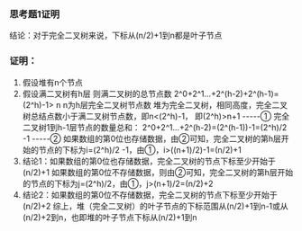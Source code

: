 ### 思考题1证明
结论：对于完全二叉树来说，下标从(n/2)+1到n都是叶子节点
### 证明：
1. 假设堆有n个节点
2. 假设满二叉树有h层 则满二叉树的总节点数 2^0+2^1...+2^(h-2)+2^(h-1)=(2^h)-1> n n为h层完全二叉树节点数
堆为完全二叉树，相同高度，完全二叉树总结点数小于满二叉树节点数，即n<(2^h)-1， 即(2^h)>n+1 -----①
完全二叉树1到h-1层节点的数量总和： 2^0+2^1...+2^(h-2)=(2^(h-1))-1=(2^h)/2 -1 -----②
如果数组的第0位也存储数据，由②可知，完全二叉树的第h层开始的节点的下标为i=(2^h)/2 -1，由①，i>((n+1)/2)-1=(n/2)+1
3. 结论1：如果数组的第0位也存储数据，完全二叉树的节点下标至少开始于(n/2)+1
如果数组的第0位不存储数据，则由②可知，完全二叉树的第h层开始的节点的下标为j=(2^h)/2，由①，j>(n+1)/2=(n/2)+2
4. 结论2：如果数组的第0位不存储数据，完全二叉树的节点下标至少开始于(n/2)+2
综上，堆（完全二叉树）的叶子节点的下标范围从(n/2)+1到n-1或从(n/2)+2到n，也即堆的叶子节点下标从(n/2)+1到n
